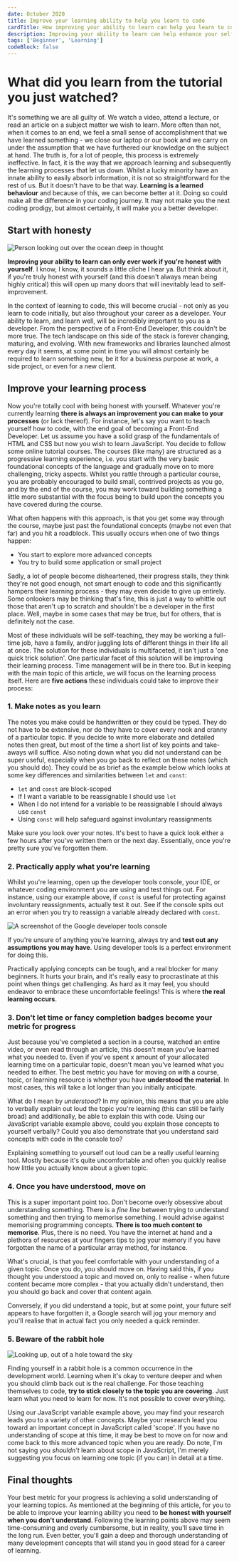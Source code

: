 ```yaml
---
date: October 2020
title: Improve your learning ability to help you learn to code
cardTitle: How improving your ability to learn can help you learn to code
description: Improving your ability to learn can help enhance your self-teaching processes. Utilising these 5 tips will prepare you well for a career of learning.
tags: ['Beginner', 'Learning']
codeBlock: false
---
```


# What did you learn from the tutorial you just watched?

It's something we are all guilty of. We watch a video, attend a lecture, or read an article on a subject matter we wish to learn. More often than not, when it comes to an end, we feel a small sense of accomplishment that we have learned something - we close our laptop or our book and we carry on under the assumption that we have furthered our knowledge on the subject at hand. The truth is, for a lot of people, this process is extremely ineffective. In fact, it is the way that we approach learning and subsequently the learning processes that let us down. Whilst a lucky minority have an innate ability to easily absorb information, it is not so straightforward for the rest of us. But it doesn't have to be that way. **Learning is a learned behaviour** and because of this, we can become better at it. Doing so could make all the difference in your coding journey. It may not make you the next coding prodigy, but almost certainly, it will make you a better developer.

## Start with honesty

![Person looking out over the ocean deep in thought](/images/blog/honesty.jpg)

**Improving your ability to learn can only ever work if you're honest with yourself**. I know, I know, it sounds a little cliche I hear ya. But think about it, if you're truly honest with yourself (and this doesn't always mean being highly critical) this will open up many doors that will inevitably lead to self-improvement.

In the context of learning to code, this will become crucial - not only as you learn to code initially, but also throughout your career as a developer. Your ability to learn, and learn well, will be incredibly important to you as a developer. From the perspective of a Front-End Developer, this couldn't be more true. The tech landscape on this side of the stack is forever changing, maturing, and evolving. With new frameworks and libraries launched almost every day it seems, at some point in time you will almost certainly be required to learn something new, be it for a business purpose at work, a side project, or even for a new client.

## Improve your learning process

Now you're totally cool with being honest with yourself. Whatever you're currently learning **there is always an improvement you can make to your processes** (or lack thereof). For instance, let's say you want to teach yourself how to code, with the end goal of becoming a Front-End Developer. Let us assume you have a solid grasp of the fundamentals of HTML and CSS but now you wish to learn JavaScript. You decide to follow some online tutorial courses. The courses (like many) are structured as a progressive learning experience, i.e. you start with the very basic foundational concepts of the language and gradually move on to more challenging, tricky aspects. Whilst you rattle through a particular course, you are probably encouraged to build small, contrived projects as you go, and by the end of the course, you may work toward building something a little more substantial with the focus being to build upon the concepts you have covered during the course.

What often happens with this approach, is that you get some way through the course, maybe just past the foundational concepts (maybe not even that far) and you hit a roadblock. This usually occurs when one of two things happen:

* You start to explore more advanced concepts
* You try to build some application or small project

Sadly, a lot of people become disheartened, their progress stalls, they think they're not good enough, not smart enough to code and this significantly hampers their learning process - they may even decide to give up entirely. Some onlookers may be thinking that's fine, this is just a way to whittle out those that aren't up to scratch and shouldn't be a developer in the first place. Well, maybe in some cases that may be true, but for others, that is definitely not the case. 

Most of these individuals will be self-teaching, they may be working a full-time job, have a family, and/or juggling lots of different things in their life all at once. The solution for these individuals is multifaceted, it isn't just a 'one quick trick solution'. One particular facet of this solution will be improving their learning process. Time management will be in there too. But in keeping with the main topic of this article, we will focus on the learning process itself. Here are **five actions** these individuals could take to improve their process:

### 1. Make notes as you learn

The notes you make could be handwritten or they could be typed. They do not have to be extensive, nor do they have to cover every nook and cranny of a particular topic. If you decide to write more elaborate and detailed notes then great, but most of the time a short list of key points and take-aways will suffice. Also noting down what you did not understand can be super useful, especially when you go back to reflect on these notes (which you should do). They could be as brief as the example below which looks at some key differences and similarities between `let` and `const`:

* `let` and `const` are block-scoped
* If I want a variable to be reassignable I should use `let`
* When I do not intend for a variable to be reassignable I should always use `const`
* Using `const` will help safeguard against involuntary reassignments

Make sure you look over your notes. It's best to have a quick look either a few hours after you've written them or the next day. Essentially, once you're pretty sure you've forgotten them.

### 2. Practically apply what you're learning

Whilst you're learning, open up the developer tools console, your IDE, or whatever coding environment you are using and test things out. For instance, using our example above, if `const` is useful for protecting against involuntary reassignments, actually test it out. See if the console spits out an error when you try to reassign a variable already declared with `const`.

![A screenshot of the Google developer tools console](/images/blog/blog-console-const.png)

If you're unsure of anything you're learning, always try and **test out any assumptions you may have**. Using developer tools is a perfect environment for doing this.

Practically applying concepts can be tough, and a real blocker for many beginners. It hurts your brain, and it's really easy to procrastinate at this point when things get challenging. As hard as it may feel, you should endeavor to embrace these uncomfortable feelings! This is where **the real learning occurs**.

### 3. Don't let time or fancy completion badges become your metric for progress

Just because you've completed a section in a course, watched an entire video, or even read through an article, this doesn't mean you've learned what you needed to. Even if you've spent x amount of your allocated learning time on a particular topic, doesn't mean you've learned what you needed to either. The best metric you have for moving on with a course, topic, or learning resource is whether you have **understood the material**. In most cases, this will take a lot longer than you initially anticipate.

What do I mean by *understood*? In my opinion, this means that you are able to verbally explain out loud the topic you're learning (this can still be fairly broad) and additionally, be able to explain this with code. Using our JavaScript variable example above, could you explain those concepts to yourself verbally? Could you also demonstrate that you understand said concepts with code in the console too?

Explaining something to yourself out loud can be a really useful learning tool. Mostly because it's quite uncomfortable and often you quickly realise how little you actually know about a given topic.

### 4. Once you have understood, move on

This is a super important point too. Don't become overly obsessive about understanding something. There is a *fine line* between trying to understand something and then trying to memorise something. I would advise against memorising programming concepts. **There is too much content to memorise**. Plus, there is no need. You have the internet at hand and a plethora of resources at your fingers tips to jog your memory if you have forgotten the name of a particular array method, for instance.

What's crucial, is that you feel comfortable with your understanding of a given topic. Once you do, you should move on. Having said this, if you thought you understood a topic and moved on, only to realise - when future content became more complex - that you actually didn't understand, then you should go back and cover that content again. 

Conversely, if you did understand a topic, but at some point, your future self appears to have forgotten it, a Google search will jog your memory and you'll realise that in actual fact you only needed a quick reminder.

### 5. Beware of the rabbit hole

![Looking up, out of a hole toward the sky](/images/blog/hole.jpg)

Finding yourself in a rabbit hole is a common occurrence in the development world. Learning when it's okay to venture deeper and when you should climb back out is the real challenge. For those teaching themselves to code, **try to stick closely to the topic you are covering**. Just learn what you need to learn for now. It's not possible to cover everything.

Using our JavaScript variable example above, you may find your research leads you to a variety of other concepts. Maybe your research lead you toward an important concept in JavaScript called 'scope'. If you have no understanding of scope at this time, it may be best to move on for now and come back to this more advanced topic when you are ready. Do note, I'm not saying you *shouldn't* learn about scope in JavaScript, I'm merely suggesting you focus on learning one topic (if you can) in detail at a time.

## Final thoughts

Your best metric for your progress is achieving a solid understanding of your learning topics. As mentioned at the beginning of this article, for you to be able to improve your learning ability you need to **be honest with yourself when you don't understand**. Following the learning points above may seem time-consuming and overly cumbersome, but in reality, you'll save time in the long run. Even better, you'll gain a deep and thorough understanding of many development concepts that will stand you in good stead for a career of learning.
